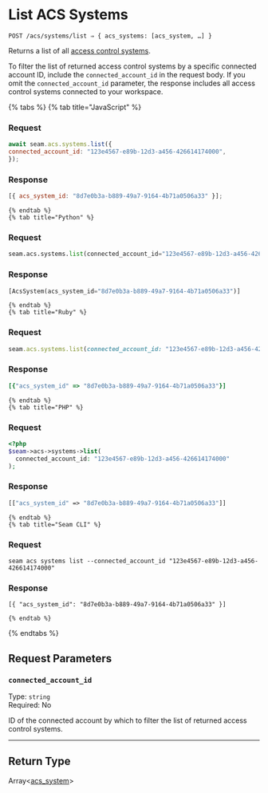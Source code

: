 # List ACS Systems

```
POST /acs/systems/list ⇒ { acs_systems: [acs_system, …] }
```

Returns a list of all [access control systems](https://docs.seam.co/latest/capability-guides/access-systems).

To filter the list of returned access control systems by a specific connected account ID, include the 
`connected_account_id` in the request body. If you omit the `connected_account_id` parameter, the 
response includes all access control systems connected to your workspace.

{% tabs %}
    {% tab title="JavaScript" %}
  ### Request
  ```javascript
  await seam.acs.systems.list({
  connected_account_id: "123e4567-e89b-12d3-a456-426614174000",
});
  ```

  ### Response
  ```javascript
  [{ acs_system_id: "8d7e0b3a-b889-49a7-9164-4b71a0506a33" }];
  ```
    {% endtab %}
    {% tab title="Python" %}
  ### Request
  ```python
  seam.acs.systems.list(connected_account_id="123e4567-e89b-12d3-a456-426614174000")
  ```

  ### Response
  ```python
  [AcsSystem(acs_system_id="8d7e0b3a-b889-49a7-9164-4b71a0506a33")]
  ```
    {% endtab %}
    {% tab title="Ruby" %}
  ### Request
  ```ruby
  seam.acs.systems.list(connected_account_id: "123e4567-e89b-12d3-a456-426614174000")
  ```

  ### Response
  ```ruby
  [{"acs_system_id" => "8d7e0b3a-b889-49a7-9164-4b71a0506a33"}]
  ```
    {% endtab %}
    {% tab title="PHP" %}
  ### Request
  ```php
  <?php
$seam->acs->systems->list(
    connected_account_id: "123e4567-e89b-12d3-a456-426614174000"
);
  ```

  ### Response
  ```php
  [["acs_system_id" => "8d7e0b3a-b889-49a7-9164-4b71a0506a33"]]
  ```
    {% endtab %}
    {% tab title="Seam CLI" %}
  ### Request
  ```seam_cli
  seam acs systems list --connected_account_id "123e4567-e89b-12d3-a456-426614174000"
  ```

  ### Response
  ```seam_cli
  [{ "acs_system_id": "8d7e0b3a-b889-49a7-9164-4b71a0506a33" }]
  ```
    {% endtab %}
{% endtabs %}

## Request Parameters

### `connected_account_id`

Type: `string`\
Required: No

ID of the connected account by which to filter the list of returned access control systems.

---

## Return Type

Array<[acs_system](./README.md)>
